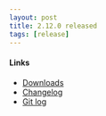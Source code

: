 ```yaml
---
layout: post
title: 2.12.0 released
tags: [release]
---
```


#### Links

- [Downloads](https://hexchat.github.io/downloads.html)
- [Changelog](https://hexchat.readthedocs.org/en/latest/changelog.html)
- [Git log](https://github.com/hexchat/hexchat/compare/v2.10.2...v2.12.0)

